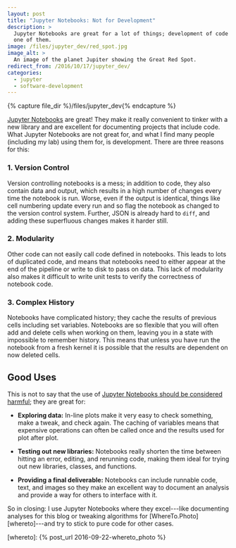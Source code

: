 ```yaml
---
layout: post
title: "Jupyter Notebooks: Not for Development"
description: >
  Jupyter Notebooks are great for a lot of things; development of code is not
  one of them.
image: /files/jupyter_dev/red_spot.jpg
image_alt: >
  An image of the planet Jupiter showing the Great Red Spot.
redirect_from: /2016/10/17/jupyter_dev/
categories:
  - jupyter
  - software-development
---
```


{% capture file_dir %}/files/jupyter_dev{% endcapture %}

[Jupyter Notebooks][jpy] are great! They make it really convenient to tinker
with a new library and are excellent for documenting projects that include
code. What Jupyter Notebooks are not great for, and what I find many people
(including my lab) using them for, is development. There are three reasons for
this:

[jpy]: https://jupyter.org/

### 1. Version Control

Version controlling notebooks is a mess; in addition to code, they also
contain data and output, which results in a high number of changes every time
the notebook is run. Worse, even if the output is identical, things like cell
numbering update every run and so flag the notebook as changed to the version
control system. Further, JSON is already hard to `diff`, and adding these
superfluous changes makes it harder still.

### 2. Modularity

Other code can not easily call code defined in notebooks. This leads to lots
of duplicated code, and means that notebooks need to either appear at the end
of the pipeline or write to disk to pass on data. This lack of modularity also
makes it difficult to write unit tests to verify the correctness of notebook
code.

### 3. Complex History

Notebooks have complicated history; they cache the results of previous cells
including set variables. Notebooks are so flexible that you will often add and
delete cells when working on them, leaving you in a state with impossible to
remember history. This means that unless you have run the notebook from a
fresh kernel it is possible that the results are dependent on now deleted
cells.

## Good Uses

This is not to say that the use of [Jupyter Notebooks should be considered
harmful][harmful]; they are great for:

- **Exploring data:** In-line plots make it very easy to check
  something, make a tweak, and check again. The caching of variables means
  that expensive operations can often be called once and the results used for
  plot after plot.

- **Testing out new libraries:** Notebooks really shorten the time between
  hitting an error, editing, and rerunning code, making them ideal for
  trying out new libraries, classes, and functions.

- **Providing a final deliverable:** Notebooks can include runnable code,
  text, and images so they make an excellent way to document an analysis and
  provide a way for others to interface with it.

[harmful]: https://en.wikipedia.org/wiki/Considered_harmful

So in closing: I use Jupyter Notebooks where they excel---like documenting
analyses for this blog or tweaking algorithms for
[WhereTo.Photo][whereto]---and try to stick to pure code for other cases.

[whereto]: {% post_url 2016-09-22-whereto_photo %}
